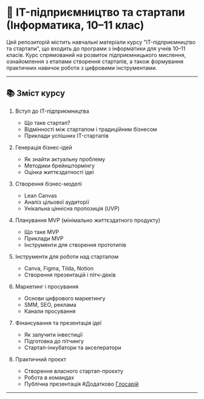 # 💼 IT-підприємництво та стартапи (Інформатика, 10–11 клас)

Цей репозиторій містить навчальні матеріали курсу "IT-підприємництво та стартапи", що входить до програми з інформатики для учнів 10–11 класів. Курс спрямований на розвиток підприємницького мислення, ознайомлення з етапами створення стартапів, а також формування практичних навичок роботи з цифровими інструментами.

---

## 📚 Зміст курсу

1. Вступ до IT-підприємництва
   - Що таке стартап?
   - Відмінності між стартапом і традиційним бізнесом
   - Приклади успішних IT-стартапів

2. Генерація бізнес-ідей
   - Як знайти актуальну проблему
   - Методики брейнштормінгу
   - Оцінка життєздатності ідеї

3. Створення бізнес-моделі
   - Lean Canvas
   - Аналіз цільової аудиторії
   - Унікальна ціннісна пропозиція (UVP)

4. Планування MVP (мінімально життєздатного продукту)
   - Що таке MVP
   - Приклади MVP
   - Інструменти для створення прототипів

5. Інструменти для роботи над стартапом
   - Canva, Figma, Tilda, Notion
   - Створення презентацій і пітч-деків

6. Маркетинг і просування
   - Основи цифрового маркетингу
   - SMM, SEO, реклама
   - Канали просування

7. Фінансування та презентація ідеї
   - Як залучити інвестиції
   - Підготовка до пітчингу
   - Стартап-інкубатори та акселератори

8. Практичний проєкт
   - Створення власного стартап-проєкту
   - Робота в командах
   - Публічна презентація
#Додатково
[Глосарій](/theory/glossary.md)
---
